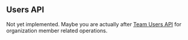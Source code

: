 ## Users API

Not yet implemented. Maybe you are actually after [Team Users API](team_users.md) for organization member related operations.
